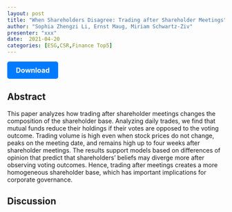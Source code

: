 ```yaml
---
layout: post
title: "When Shareholders Disagree: Trading after Shareholder Meetings"
author: "Sophia Zhengzi Li, Ernst Maug, Miriam Schwartz-Ziv"
presenter: "xxx"
date:  2021-04-20
categories: [ESG,CSR,Finance Top5]
---
```



<p>
  <a href="https://deliverypdf.ssrn.com/delivery.php?ID=433000088031099024097103078093017124028072042008084011092127083113084017108099081005098003032035018116033081096111112021093086106080012039033082071102112067015122007052028013085097101080069091105088073077071022003106030074070029102096066094103083002070&EXT=pdf&INDEX=TRUE" class="button">
    Download
  </a>
</p>

<style>
  .button {
    display: inline-block;
    padding: 10px 20px;
    background-color: #007bff;
    color: #fff;
    text-decoration: none;
    border-radius: 5px;
    font-size: 16px;
    font-weight: bold;
  }
</style>

## Abstract
This paper analyzes how trading after shareholder meetings changes the composition of the shareholder base. Analyzing daily trades, we find that mutual funds reduce their holdings if their votes are opposed to the voting outcome. Trading volume is high even when stock prices do not change, peaks on the meeting date, and remains high up to four weeks after shareholder meetings. The results support models based on differences of opinion that predict that shareholders’ beliefs may diverge more after observing voting outcomes. Hence, trading after meetings creates a more homogeneous shareholder base, which has important implications for corporate governance.

## Discussion
